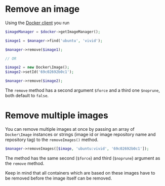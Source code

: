 # Remove an image

Using the [Docker client](../basic.md) you run

```php
$imageManager = $docker->getImageManager();

$image1 = $manager->find('ubuntu', 'vivid');

$manager->remove($image1);

// OR

$image2 = new Docker\Image();
$image2->setId('69c02692b0c1');

$manager->remove($image2);
```

The `remove` method has a second argument `$force` and a third one `$noprune`, both default to `false`.

# Remove multiple images

You can remove multiple images at once by passing an array of `Docker\Image` instances or strings (image id or image repository name and repository tag) to the `removeImages()` method.

```php
$manager->removeImages([$image, 'ubuntu:vivid', '69c02692b0c1']);
```

The method has the same second (`$force`) and third (`$noprune`) argument as the `remove` method.

Keep in mind that all containers which are based on these images have to be removed before the image itself can be removed.